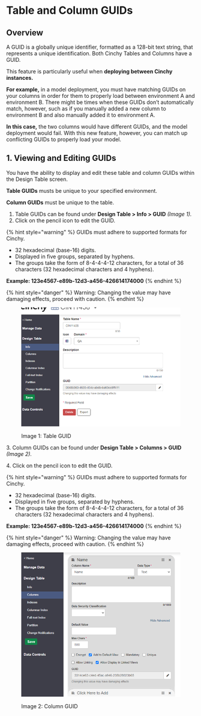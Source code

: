 # Table and Column GUIDs

## Overview

A GUID is a globally unique identifier, formatted as a 128-bit text string, that represents a unique identification. Both Cinchy Tables and Columns have a GUID.

This feature is particularly useful when **deploying between Cinchy instances.**

**For example,** in a model deployment, you must have matching GUIDs on your columns in order for them to properly load between environment A and environment B. There might be times when these GUIDs don’t automatically match, however, such as if you manually added a new column to environment B and also manually added it to environment A.

**In this case,** the two columns would have different GUIDs, and the model deployment would fail. With this new feature, however, you can match up conflicting GUIDs to properly load your model.

## 1. Viewing and Editing GUIDs

You have the ability to display and edit these table and column GUIDs within the Design Table screen.

**Table GUIDs** musts be unique to your specified environment.

**Column GUIDs** must be unique to the table.

1. Table GUIDs can be found under **Design Table > Info > GUID** _(Image 1)._
2. Click on the pencil icon to edit the GUID.

{% hint style="warning" %}
GUIDs must adhere to supported formats for Cinchy.

* 32 hexadecimal (base-16) digits.
* Displayed in five groups, separated by hyphens.
* The groups take the form of 8-4-4-4-12 characters, for a total of 36 characters (32 hexadecimal characters and 4 hyphens).

**Example: 123e4567-e89b-12d3-a456-426614174000**
{% endhint %}

{% hint style="danger" %}
Warning: Changing the value may have damaging effects, proceed with caution.
{% endhint %}

<figure><img src="../../../.gitbook/assets/C9349F05-AF57-488A-B236-86E8D2703D87.png" alt=""><figcaption><p>Image 1: Table GUID</p></figcaption></figure>

3\. Column GUIDs can be found under **Design Table > Columns > GUID** _(Image 2)._

4\. Click on the pencil icon to edit the GUID.

{% hint style="warning" %}
GUIDs must adhere to supported formats for Cinchy.

* 32 hexadecimal (base-16) digits.
* Displayed in five groups, separated by hyphens.
* The groups take the form of 8-4-4-4-12 characters, for a total of 36 characters (32 hexadecimal characters and 4 hyphens).

**Example: 123e4567-e89b-12d3-a456-426614174000**
{% endhint %}

{% hint style="danger" %}
Warning: Changing the value may have damaging effects, proceed with caution.
{% endhint %}

<figure><img src="../../../.gitbook/assets/DC2D588F-0FC5-4D36-99BB-D8B406AA882D.png" alt=""><figcaption><p>Image 2: Column GUID</p></figcaption></figure>
